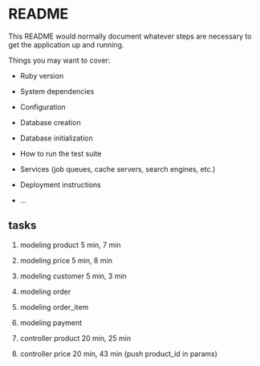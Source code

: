 # README

This README would normally document whatever steps are necessary to get the
application up and running.

Things you may want to cover:

* Ruby version

* System dependencies

* Configuration

* Database creation

* Database initialization

* How to run the test suite

* Services (job queues, cache servers, search engines, etc.)

* Deployment instructions

* ...

## tasks

1. modeling product  5 min, 7 min
2. modeling price  5 min, 8 min
3. modeling customer 5 min, 3 min
4. modeling order
5. modeling order_item
6. modeling payment

7. controller product 20 min, 25 min
8. controller price 20 min, 43 min (push product_id in params)